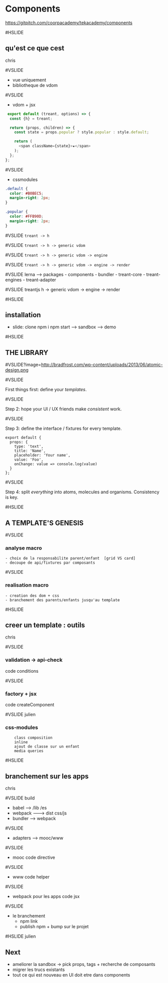# Components
https://gitpitch.com/coorpacademy/tekacademy/components

#HSLIDE
## qu'est ce que cest
chris

#VSLIDE
 - vue uniquement
 - bibliotheque de vdom

#VSLIDE
 - vdom + jsx

```js
 export default (treant, options) => {
  const {h} = treant;

  return (props, children) => {
    const state = props.popular ? style.popular : style.default;

    return (
      <span className={state}>★</span>
    );
  };
};
```

#VSLIDE
 + cssmodules

```css
.default {
  color: #B0BEC5;
  margin-right: 2px;
}

.popular {
  color: #FFB90D;
  margin-right: 2px;
}
```

#VSLIDE
 `treant -> h`

#VSLIDE
 `treant -> h -> generic vdom`

#VSLIDE
 `treant -> h -> generic vdom -> engine`

#VSLIDE
 `treant -> h -> generic vdom -> engine -> render`

#VSLIDE
  lerna --> packages
    - components
    - bundler
    - treant-core
    - treant-engines
    - treant-adapter

#VSLIDE
    treantjs
        h -> generic vdom -> engine -> render

#HSLIDE
## installation
  - slide: clone  npm i  npm start
  --> sandbox
  --> demo

#HSLIDE
## THE LIBRARY

#VSLIDE?image=http://bradfrost.com/wp-content/uploads/2013/06/atomic-design.png

#VSLIDE

First things first: define your *templates*.

#VSLIDE

Step 2: hope your UI / UX friends make *consistent* work.

#VSLIDE

Step 3: define the interface / fixtures for every template.
```
export default {
  props: {
    type: 'text',
    title: 'Name',
    placeholder: 'Your name',
    value: 'Foo',
    onChange: value => console.log(value)
  }
};
```

#VSLIDE

Step 4: split *everything* into atoms, molecules and organisms. Consistency is key.

#HSLIDE
## A TEMPLATE'S GENESIS

#VSLIDE
### analyse macro
    - choix de la responsabilite parent/enfant  [grid VS card]
    - decoupe de api/fixtures par composants

#VSLIDE
### realisation macro
    - creation des dom + css
    - branchement des parents/enfants jusqu'au template

#HSLIDE
## creer un template : outils
chris

#VSLIDE
### validation -> api-check
 code conditions

#VSLIDE
### factory + jsx
 code createComponent


#VSLIDE
julien

### css-modules
        class composition
        inline
        ajout de classe sur un enfant
        media queries

#HSLIDE
## branchement sur les apps
chris

#VSLIDE
build
   - babel --> /lib /es
   - webpack ---> dist css/js
   - bundler --> webpack

#VSLIDE
- adapters --> mooc/www

#VSLIDE
- mooc
   code directive

#VSLIDE
- www
   code helper

#VSLIDE
- webpack pour les apps
  code jsx

#VSLIDE
- le branchement
  - npm link
  - publish npm + bump sur le projet

#HSLIDE
julien
## Next
- ameliorer la sandbox -> pick props, tags + recherche de composants
- migrer les trucs existants
- tout ce qui est nouveau en UI doit etre dans components




